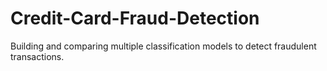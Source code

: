 # Credit-Card-Fraud-Detection
Building and comparing multiple classification models to detect fraudulent transactions.
